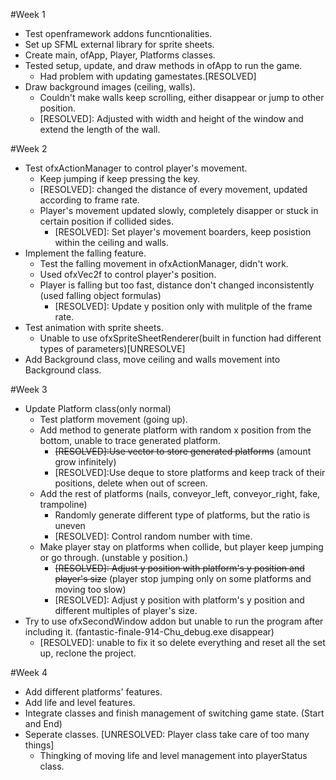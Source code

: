 #Week 1

- Test openframework addons funcntionalities.
- Set up SFML external library for sprite sheets.
- Create main, ofApp, Player, Platforms classes.
- Tested setup, update, and draw methods in ofApp to run the game.
  * Had problem with updating gamestates.[RESOLVED]
- Draw background images (ceiling, walls).
  * Couldn't make walls keep scrolling, either disappear or jump to other position.
  * [RESOLVED]: Adjusted with width and height of the window and extend the length of the wall.

#Week 2

- Test ofxActionManager to control player's movement. 
  * Keep jumping if keep pressing the key. 
  * [RESOLVED]: changed the distance of every movement, updated according to frame rate.
  * Player's movement updated slowly, completely disapper or stuck in certain position if collided sides. 
    * [RESOLVED]: Set player's movement boarders, keep posistion within the ceiling and walls.
- Implement the falling feature.
  * Test the falling movement in ofxActionManager, didn't work.
  * Used ofxVec2f to control player's position.
  * Player is falling but too fast, distance don't changed inconsistently (used falling object formulas) 
    * [RESOLVED]: Update y position only with mulitple of the frame rate.
- Test animation with sprite sheets.
  * Unable to use ofxSpriteSheetRenderer(built in function had different types of parameters)[UNRESOLVE]
- Add Background class, move ceiling and walls movement into Background class.

 #Week 3

- Update Platform class(only normal)
  * Test platform movement (going up).
  * Add method to generate platform with random x position from the bottom, unable to trace generated platform.
    * ~~[RESOLVED]:Use vector to store generated platforms~~ (amount grow infinitely)
    * [RESOLVED]:Use deque to store platforms and keep track of their positions, delete when out of screen.
  * Add the rest of platforms (nails, conveyor_left, conveyor_right, fake, trampoline)
    * Randomly generate different type of platforms, but the ratio is uneven
    * [RESOLVED]: Control random number with time.
  * Make player stay on platforms when collide, but player keep jumping or go through. (unstable y position.)
    * ~~[RESOLVED]: Adjust y position with platform's y position and player's size~~ 
      (player stop jumping only on some platforms and moving too slow)
    * [RESOLVED]: Adjust y position with platform's y position and different multiples of player's size.
- Try to use ofxSecondWindow addon but unable to run the program after including it. (fantastic-finale-914-Chu_debug.exe disappear)
  * [RESOLVED]: unable to fix it so delete everything and reset all the set up, reclone the project. 
  
#Week 4

- Add different platforms' features.
- Add life and level features.
- Integrate classes and finish management of switching game state. (Start and End)
- Seperate classes. [UNRESOLVED: Player class take care of too many things]
  * Thingking of moving life and level management into playerStatus class.
  
